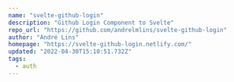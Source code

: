 ```yaml
---
name: "svelte-github-login"
description: "Github Login Component to Svelte"
repo_url: "https://github.com/andrelmlins/svelte-github-login"
author: "André Lins"
homepage: "https://svelte-github-login.netlify.com/"
updated: "2022-04-30T15:10:51.732Z"
tags: 
  - auth
---
```

